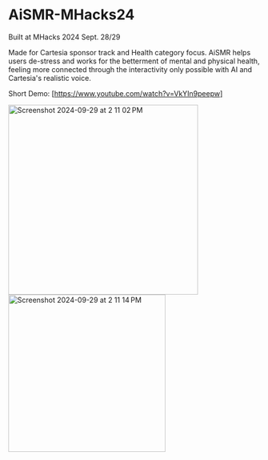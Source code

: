 # AiSMR-MHacks24
Built at MHacks 2024 Sept. 28/29

Made for Cartesia sponsor track and Health category focus. AiSMR helps users de-stress and works for the betterment of mental and physical health, feeling more connected through the interactivity only possible with AI and Cartesia's realistic voice.

Short Demo: [https://www.youtube.com/watch?v=VkYIn9peepw]

<img width="379" alt="Screenshot 2024-09-29 at 2 11 02 PM" src="https://github.com/user-attachments/assets/0d637be9-7c46-45fd-8de9-918bdd32c506">
<img width="314" alt="Screenshot 2024-09-29 at 2 11 14 PM" src="https://github.com/user-attachments/assets/f2245d4e-87e8-410f-b488-cb76aa00cb37">
